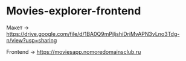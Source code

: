 # Movies-explorer-frontend

Макет → https://drive.google.com/file/d/1BA0Q9mPiljshiDriMvAPN3vLno3Tdg-n/view?usp=sharing

Frontend → https://moviesapp.nomoredomainsclub.ru
